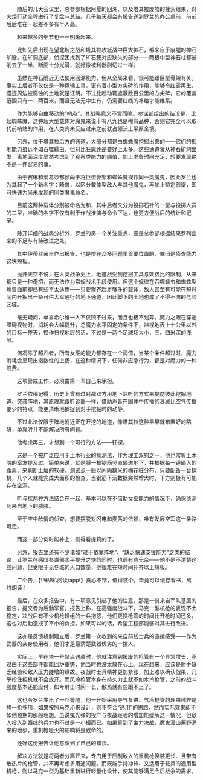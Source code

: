 　　随后的几天会议里，总参部根据阿夏的回溯、以及塔其拉废墟的搜索结果，对火炬行动全程进行了复盘与总结。几乎每天都会有报告送到罗兰的办公桌前，前前后后堆在一起差不多有半人高。

　　越来越多的细节也一一明晰起来。

　　比如先后出现在望北坡之战和塔其拉攻城战中巨大神石，都来自于废墟的神石矿脉。在矿洞底部，侦探团找到了矿石簇对应缺失的部分——两根中型神石柱都被削去了一半，断面十分光滑，就好像被利器削切过一样。

　　虽然在神石附近无法使用回溯能力，但从全局来看，很可能跟巨型骨架有关。事实上后者不仅仅是一种运输工具，更有着小型方尖碑的作用，能够令红雾再生，遗迹周边被腐蚀的土地就是证明。不过比起动辄遮蔽数百公里的方尖碑，它的覆盖范围只有一、两百米，而且无法无中生有，仍需要红线的补给才能维系。

　　作为能够自由移动的“哨点”，其战略意义不言而喻。参谋部给出的结论是，比起蜘蛛魔，这种超大型载体对魔鬼来说十有八九也是稀有品种，否则它完全可以取代前哨站的作用，在人类尚未反应过来之前就占领沃土平原全境。

　　另外，位于塔其拉后方的通道，大部分都是由蜘蛛魔挖掘出来的——它们的掘地能力虽远不如吞噬蠕虫，但对比狂魔还是要好上太多。这些通道皆从神石矿洞出发，离地面深度显然考虑到了观察类能力的阈值，加上准备时间充足，想要发现绝不是一件容易的事。

　　由于赛琳和爱葛莎都倾向于将巨型骨架和蜘蛛魔视作同一类魔鬼，因此罗兰也为其起了一个新名字：畸兽，以区分载体型敌人与其他魔鬼，再加上特定前缀，即可快速为尚未发现的同类魔鬼命名。

　　目前这两种载体分别被命名为和，其中后者又分为投掷石针的一型与投掷人员的二型，准确的名字不仅有利于作战推演与命令下达，也更方便战后的统计和记录。

　　除开详细的战局分析外，罗兰的另一个关注重点，便是总参部根据结果罗列出来的不足与有待改进之处。

　　其中伊蒂丝亲自作出报告、也是排在众多问题里首要位置的，依旧是侦查能力这块短板。

　　抛开天空不说，在人类战争史上，地道战受到挖掘工具与效费比的限制，从来都只是一种奇招，而无法作为常规战术手段使用。但这个规律在吞噬蠕虫和蜘蛛型畸兽面前却已有些不太适用——只要聚齐起足够多的载体，敌人甚至有可能在短时间内开掘出一条可供大军通行的地下通道，因此脚下的土地也成了不得不防的危险区域。

　　毫无疑问，单靠希尔维一人不仅顾不过来，而且也极不划算。魔力之眼在穿透障碍视物时，消耗会大幅提升，总魔力水平固定的条件下，监视地表上十公里以外的目标一整天，换作扫视地层的话，不过是一两个足球场大小，三、四米深的浅层。

　　何况除了超凡者，所有女巫的能力都存在一个阈值，当某个条件超过时，魔力消耗会呈现出指数性的上扬，在这种情况下，任何非应急行为，都是对魔力的一种浪费。

　　这项警戒工作，必须由第一军自己来承担。

　　罗兰依稀记得，历史上曾有过对战双方用地下监听的方式来提防彼此挖掘地道、突袭阵地，其原理就跟听诊器一样，借助声音在固体中传播的衰减比空气传播要少的特点，能更清晰地捕捉到对手挖掘时的动静。

　　不过此法仅限于阵地附近正在开挖的地道，像塔其拉这种早早就布置好的陷阱，单靠听并不能解决所有问题。

　　他考虑再三，才想到一个可行的方法——钎探。

　　这是一个被广泛应用于土木行业的探测法，作为理工双狗之一，他也常听土木院的室友提及过。简单来说，就是将一根钢筋竖直砸进地下，并根据每一锤砸入的距离，来判断土层的软硬。测试点一般以间隔数米的梅花桩分布，只要配备一台探机，几个人就能完成大面积的检查。当钢筋下沉数据突然增大时，下方则极有可能存在空洞。

　　听与探两种方法结合在一起，基本可以在不借助女巫能力的情况下，确保侦测到来自地下的威胁。

　　至于空中敌情的侦查，想要摆脱对闪电和麦茜的依赖，唯有发展空军这一条路可走。

　　而这一部分何时能补上，则得看提莉的了。

　　另外，报告里还有不少诸如“过于依靠阵地”、“缺乏快速支援能力”之类的结论，让罗兰在感叹参谋部水平提升之快的同时，也颇有些无奈——他不是不清楚这些问题，但受限于无冬城的人口数量，他很难在短时间补齐以上短板。

　　广个告，【\咪\咪\阅读\app\\】真心不错，值得装个，毕竟可以缓存看书，离线朗读！

　　最后，在众多报告中，有一项意见引起了他的注意。那是一份来自军队基层的报告，提交者为后勤军官。报告上称，在高强度战斗下，马克一型机枪的表现不太稳定，决战后有不少机枪班组的士兵抱怨，他们更换枪管的时间比开枪时间还多，这也对后勤造成了不小的负担。如果可以的话，希望工程部能够对其进行改进。

　　这亦是反馈机制建立后，罗兰第一次收到的来自前线士兵的直接感受——作为武器的亲身使用者，他们才是最清楚武器优劣的一拨人。

　　实际上，早在塔一号站点遇袭时，他就注意到报废的枪管有一个异常增长，不过由于这些部件都能回炉重铸，他当时也没太放在心上。现在想来，应该是射手缺乏经验和敌人压力陡增的缘故。夜战时士兵精神更加紧张，加上难以确认战果，几乎按住扳机就不会放开。而风冷枪管本身在持久力上就不如水冷枪管，之前的战斗强度基本还能应付，如今射击时间一长，散热就有些跟不上了。

　　这也令罗兰生出了一丝警醒，他一开始采用导气复进、气冷枪管的理由纯粹是想一枪多用，如果按照马克沁来设计，则不符合“通用”的思路，然而实际效果却不如他预期的那般理想。虽说曳光弹的投产与夜战经验的增加能缓解这一情况，但敌人投入到西线的兵力也不过是一小撮而已。如果真到了主力决战，魔鬼漫山遍野涌来的地步，重机枪哑火的影响将是致命的。

　　还好这份报告让他意识到了自己的错误。

　　解决方法就是将两者分离开来，专门用于压制敌人的重机枪换装更长、且带有散热片的枪管，并不再考虑多用途问题。而既能手持冲锋、又适用于载具的通用型机枪，则以马克一型为基础重新进行轻量化设计，使其能够满足今后战争的需求。
